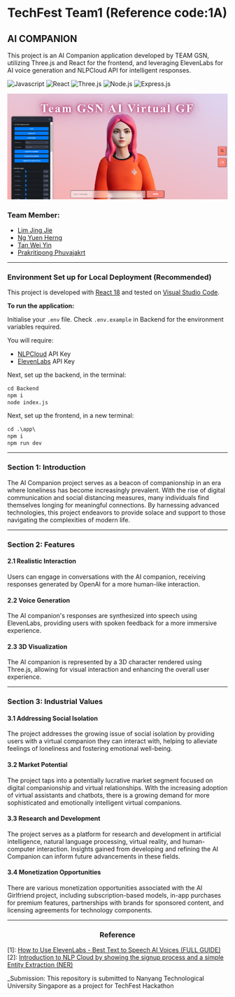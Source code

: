 # TechFest Team1 (Reference code:1A)

## AI COMPANION
This project is an AI Companion application developed by TEAM GSN, utilizing Three.js and React for the frontend, and leveraging ElevenLabs for AI voice generation and NLPCloud API for intelligent responses.

<div>
<img src="http://img.shields.io/badge/Javascript-fcd400?style=flat-square&logo=javascript&logoColor=black" alt="Javascript">
<img src="https://img.shields.io/badge/React-20232A?style=flat-square&logo=react&logoColor=61DAFB" alt="React">
<img src="https://img.shields.io/badge/threejs-black?style=flat-square&logo=three.js&logoColor=white" alt="Three.js">
<img src="https://img.shields.io/badge/Node.js-43853D?style=flat-square&logo=node.js&logoColor=white" alt="Node.js">
<img src="https://img.shields.io/badge/Express.js-17202C?style=flat-square&logo=express" alt="Express.js">
</div>

![Cover](./cover.png)

### Team Member:

- [Lim Jing Jie](https://github.com/bron322)
- [Ng Yuen Herng](https://github.com/ngyh6726)
- [Tan Wei Yin](https://github.com/wytan12)
- [Prakritipong Phuvajakrt](https://github.com/Phuvj)

---

### Environment Set up for Local Deployment (Recommended)

This project is developed with [React 18](https://react.dev/) and tested on [Visual Studio Code](https://code.visualstudio.com/).

**To run the application:**  

Initialise your `.env` file. Check `.env.example` in Backend for the environment variables required.

You will require:

- [NLPCloud](https://nlpcloud.com/) API Key
- [ElevenLabs](https://elevenlabs.io/) API Key

Next, set up the backend, in the terminal:

```
cd Backend
npm i
node index.js
```

Next, set up the frontend, in a new terminal:

```
cd .\app\
npm i
npm run dev
```

---

### Section 1: Introduction

The AI Companion project serves as a beacon of companionship in an era where loneliness has become increasingly prevalent. With the rise of digital communication and social distancing measures, many individuals find themselves longing for meaningful connections. By harnessing advanced technologies, this project endeavors to provide solace and support to those navigating the complexities of modern life.

---

### Section 2: Features

#### 2.1 Realistic Interaction

Users can engage in conversations with the AI companion, receiving responses generated by OpenAI for a more human-like interaction.

#### 2.2 Voice Generation

The AI companion's responses are synthesized into speech using ElevenLabs, providing users with spoken feedback for a more immersive experience.

#### 2.3 3D Visualization

The AI companion is represented by a 3D character rendered using Three.js, allowing for visual interaction and enhancing the overall user experience.

---

### Section 3: Industrial Values

#### 3.1 Addressing Social Isolation

The project addresses the growing issue of social isolation by providing users with a virtual companion they can interact with, helping to alleviate feelings of loneliness and fostering emotional well-being.

#### 3.2 Market Potential

The project taps into a potentially lucrative market segment focused on digital companionship and virtual relationships. With the increasing adoption of virtual assistants and chatbots, there is a growing demand for more sophisticated and emotionally intelligent virtual companions.

#### 3.3 Research and Development

The project serves as a platform for research and development in artificial intelligence, natural language processing, virtual reality, and human-computer interaction. Insights gained from developing and refining the AI Companion can inform future advancements in these fields.

#### 3.4 Monetization Opportunities

There are various monetization opportunities associated with the AI Girlfriend project, including subscription-based models, in-app purchases for premium features, partnerships with brands for sponsored content, and licensing agreements for technology components.

---

<h3 align="center">Reference</h3>

[1]: [How to Use ElevenLabs - Best Text to Speech AI Voices (FULL GUIDE)](https://www.youtube.com/watch?v=z0sD2BvUfM0)  
[2]: [Introduction to NLP Cloud by showing the signup process and a simple Entity Extraction (NER)](https://www.youtube.com/watch?v=hrQMTpqS7BA)  

_Submission: This repository is submitted to Nanyang Technological University Singapore as a project for TechFest Hackathon

